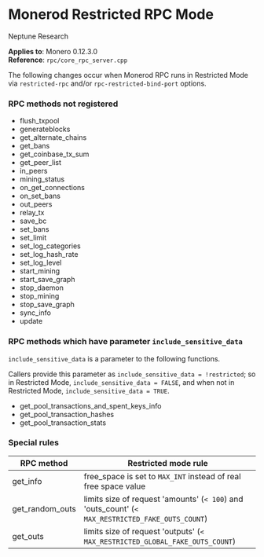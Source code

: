 # Monerod Restricted RPC Mode
Neptune Research

**Applies to**: Monero 0.12.3.0  
**Reference**: ```rpc/core_rpc_server.cpp```

The following changes occur when Monerod RPC runs in Restricted Mode via ```restricted-rpc``` and/or ```rpc-restricted-bind-port``` options.

### RPC methods not registered

- flush_txpool
- generateblocks
- get_alternate_chains
- get_bans
- get_coinbase_tx_sum
- get_peer_list
- in_peers
- mining_status
- on_get_connections
- on_set_bans
- out_peers
- relay_tx
- save_bc
- set_bans
- set_limit
- set_log_categories
- set_log_hash_rate
- set_log_level
- start_mining
- start_save_graph
- stop_daemon
- stop_mining
- stop_save_graph
- sync_info
- update

### RPC methods which have parameter ```include_sensitive_data```

```include_sensitive_data``` is a parameter to the following functions.  
  
Callers provide this parameter as ```include_sensitive_data = !restricted```; so in Restricted Mode, ```include_sensitive_data = FALSE```, and when not in Restricted Mode, ```include_sensitive_data = TRUE```.  

- get_pool_transactions_and_spent_keys_info
- get_pool_transaction_hashes
- get_pool_transaction_stats

### Special rules

| RPC method | Restricted mode rule |
| - | - |
| get_info | free_space is set to `MAX_INT` instead of real free space value |
| get_random_outs | limits size of request 'amounts' (`< 100`) and 'outs_count' (`< MAX_RESTRICTED_FAKE_OUTS_COUNT`) |
| get_outs | limits size of request 'outputs' (`< MAX_RESTRICTED_GLOBAL_FAKE_OUTS_COUNT`) |